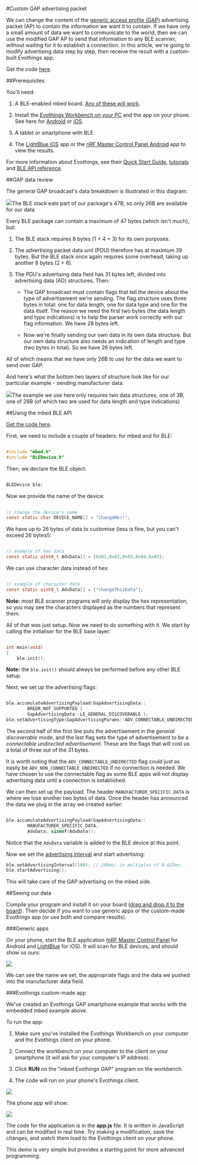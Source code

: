 #Custom GAP advertising packet

We can change the content of the [generic access profile (GAP)](../Introduction/BLEInDepth.md#advertising-and-connected-mode) advertising packet (AP) to contain the information we want it to contain. If we have only a small amount of data we want to communicate to the world, then we can use the modified GAP AP to send that information to any BLE scanner, without waiting for it to establish a connection. In this article, we're going to modify advertising data step by step, then receive the result with a custom-built Evothings app.

<span class="tips">Get the code [here](http://developer.mbed.org/teams/Bluetooth-Low-Energy/code/BLE_GAP_Example/).</span>

##Prerequisites

You'll need:

1. A BLE-enabled mbed board. [Any of these will work](https://developer.mbed.org/platforms/?connectivity=3).

2. Install the [Evothings Workbench on your PC](http://evothings.com/download/) and the app on your phone. See here for [Android](https://play.google.com/store/apps/details?id=com.evothings.evothingsclient) or [iOS](https://itunes.apple.com/nz/app/evothings-client/id848974292?mt=8).

3. A tablet or smartphone with BLE.

3. The [LightBlue iOS](https://itunes.apple.com/us/app/lightblue-bluetooth-low-energy/id557428110?mt=8) app or the [nRF Master Control Panel Android](https://play.google.com/store/apps/details?id=no.nordicsemi.android.mcp&hl=en) app to view the results.

<span class="tips">For more information about Evothings, see their [Quick Start Guide](http://evothings.com/getting-started-with-evothings-studio-in-90-seconds/), [tutorials](http://evothings.com/doc/studio/tutorials.html) and [BLE API reference](http://evothings.com/doc/plugins/com.evothings.ble/com.evothings.module_ble.html).
</span>

##GAP data review

The general GAP broadcast's data breakdown is illustrated in this diagram:

<span class="images">![](../Advanced/Images/GAP/GeneralStruct.png)<span>The BLE stack eats part of our package's 47B, so only 26B are available for our data</span></span>

Every BLE package can contain a maximum of 47 bytes (which isn't much), but:

1. The BLE stack requires 8 bytes (1 + 4 + 3) for its own purposes.

1. The advertising packet data unit (PDU) therefore has at maximum 39 bytes. But the BLE stack once again requires some overhead, taking up another 8 bytes (2 + 6).

2. The PDU's advertising data field has 31 bytes left, divided into advertising data (AD) structures. Then:

	* The GAP broadcast must contain flags that tell the device about the type of advertisement we're sending. The flag structure uses three bytes in total: one for data length, one for data type and one for the data itself. The reason we need the first two bytes (the data length and type indications) is to help the parser work correctly with our flag information. We have 28 bytes left.

	* Now we're finally sending our own data in its own data structure. But our own data structure also needs an indication of length and type (two bytes in total). So we have 26 bytes left.

All of which means that we have only 26B to use for the data we want to send over GAP.

And here's what the bottom two layers of structure look like for our particular example - sending manufacturer data:

<span class="images">![](../Advanced/Images/GAP/ExampleStruct.png)<span>The example we use here only requires two data structures, one of 3B, one of 28B (of which two are used for data length and type indications)</span></span>

##Using the mbed BLE API

<span class="tips">[Get the code here](http://developer.mbed.org/teams/Bluetooth-Low-Energy/code/BLE_GAP_Example/).</span>

First, we need to include a couple of headers: for mbed and for BLE:

```c

#include "mbed.h"
#include "BLEDevice.h"
```

Then, we declare the BLE object:

```c

BLEDevice ble;
```

Now we provide the name of the device:

```c
	
// change the device's name
const static char DEVICE_NAME[] = "ChangeMe!!"; 
```

We have up to 26 bytes of data to customise (less is fine, but you can't exceed 26 bytes!):

```c

// example of hex data
const static uint8_t AdvData[] = {0x01,0x02,0x03,0x04,0x05};   
```

We can use character data instead of hex:

```c

// example of character data
const static uint8_t AdvData[] = {"ChangeThisData"};         
```

<span class="notes">**Note:** most BLE scanner programs will only display the hex representation, so you may see the characters displayed as the numbers that represent them.</span>

All of that was just setup. Now we need to do something with it. We start by calling the initialiser for the BLE base layer:

```c

int main(void)
{
	ble.init();
```

<span class="notes">**Note:** the ``ble.init()`` should always be performed before any other BLE setup.</span>

Next, we set up the advertising flags:

```c

ble.accumulateAdvertisingPayload(GapAdvertisingData::
		BREDR_NOT_SUPPORTED | 
		GapAdvertisingData::LE_GENERAL_DISCOVERABLE );
ble.setAdvertisingType(GapAdvertisingParams::ADV_CONNECTABLE_UNDIRECTED);
```

The second half of the first line puts the advertisement in the *general discoverable* mode, and the last flag sets the type of advertisement to be a *connectable undirected advertisement*. These are the flags that will cost us a total of three out of the 31 bytes.

It is worth noting that the ``ADV_CONNECTABLE_UNDIRECTED`` flag could just as easily be ``ADV_NON_CONNECTABLE_UNDIRECTED`` if no connection is needed. We have chosen to use the connectable flag as some BLE apps will not display advertising data until a connection is established.

We can then set up the payload. The header ``MANUFACTURER_SPECIFIC_DATA`` is where we lose another two bytes of data. Once the header has announced the data we plug in the array we created earlier:

```c

ble.accumulateAdvertisingPayload(GapAdvertisingData::
		MANUFACTURER_SPECIFIC_DATA, 
		AdvData, sizeof(AdvData));
```

Notice that the ``AdvData`` variable is added to the BLE device at this point.

Now we set the [advertising interval](../Introduction/ConnectionParameters.md#setadvertisinginterval) and start advertising:

```c
ble.setAdvertisingInterval(160); // 100ms; in multiples of 0.625ms.
ble.startAdvertising();
```

This will take care of the GAP advertising on the mbed side.

##Seeing our data

Compile your program and install it on your board ([drag and drop it to the board](../mbed_Classic/URIBeacon.md#compiling-and-installing-your-program)). Then decide if you want to use generic apps or the custom-made Evothings app (or use both and compare results).

###Generic apps

On your phone, start the BLE application ([nRF Master Control Panel](https://play.google.com/store/apps/details?id=no.nordicsemi.android.mcp&hl=en) for Android and [LightBlue](https://itunes.apple.com/us/app/lightblue-bluetooth-low-energy/id557428110?mt=8) for iOS). It will scan for BLE devices, and should show us ours:

<span class="images">![](../Advanced/Images/GAP/SeeingAdvData.png)</span>

We can see the name we set, the appropriate flags and the data we pushed into the manufacturer data field.

###Evothings custom-made app

We've created an Evothings GAP smartphone example that works with the embedded mbed example above.

To run the app:

1. Make sure you've installed the Evothings Workbench on your computer and the Evothings client on your phone.

2. Connect the workbench on your computer to the client on your smartphone (it will ask for your computer's IP address).

3. Click **RUN** on the "mbed Evothings GAP" program on the workbench.

4. The code will run on your phone's Evothings client.

<span class="images">![](../Advanced/Images/GAP/EvothingsBench.png)</span>

The phone app will show:

<span class="images">![](../Advanced/Images/GAP/EvothingsApp.png)</span>

The code for the application is in the **app.js** file. It is written in JavaScript and can be modified in real time. Try making a modification, save the changes, and watch them load to the Evothings client on your phone.

This demo is very simple but provides a starting point for more advanced programming.
